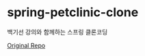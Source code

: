 # spring-petclinic-clone
백기선 강의와 함께하는 스프링 클론코딩

[Original Repo](https://github.com/spring-projects/spring-petclinic)
